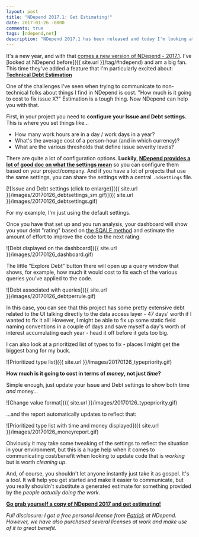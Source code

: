 ```yaml
---
layout: post
title: "NDepend 2017.1: Get Estimating!"
date: 2017-01-26 -0800
comments: true
tags: [ndepend,net]
description: "NDepend 2017.1 has been released and today I'm looking at my favorite new feature - technical debt estimation!"
---
```


It's a new year, and with that [comes a new version of NDepend - 2017.1](http://www.ndepend.com/ndepend-v2017). I've [looked at NDepend before]({{ site.url }}/tag/#ndepend) and am a big fan. This time they've added a feature that I'm particularly excited about: [**Technical Debt Estimation**](http://www.ndepend.com/ndepend-v2017#Debt)

One of the challenges I've seen when trying to communicate to non-technical folks about things I find in NDepend is cost. "How much is it going to cost to fix issue X?" Estimation is a tough thing. Now NDepend can help you with that.

First, in your project you need to **configure your Issue and Debt settings.** This is where you set things like...

- How many work hours are in a day / work days in a year?
- What's the average cost of a person-hour (and in which currency)?
- What are the various thresholds that define issue severity levels?

There are quite a lot of configuration options. **Luckily, [NDepend provides a lot of good doc on what the settings mean](http://www.ndepend.com/docs/technical-debt)** so you can configure them based on your project/company. And if you have a lot of projects that use the same settings, you can share the settings with a central `.ndsettings` file.

[![Issue and Debt settings (click to enlarge)]({{ site.url }}/images/20170126_debtsettings_sm.gif)]({{ site.url }}/images/20170126_debtsettings.gif)

For my example, I'm just using the default settings.

Once you have that set up and you run analysis, your dashboard will show you your debt "rating" based on [the SQALE method](http://www.sqale.org/) and estimate the amount of effort to improve the code to the next rating.

![Debt displayed on the dashboard]({{ site.url }}/images/20170126_dashboard.gif)

The little "Explore Debt" button there will open up a query window that shows, for example, how much it would cost to fix each of the various queries you've applied to the code.

![Debt associated with queries]({{ site.url }}/images/20170126_debtperrule.gif)

In this case, you can see that this project has some pretty extensive debt related to the UI talking directly to the data access layer - 47 days' worth if I wanted to fix it all! However, I might be able to fix up some static field naming conventions in a couple of days and save myself a day's worth of interest accumulating each year - head it off before it gets too big.

I can also look at a prioritized list of types to fix - places I might get the biggest bang for my buck.

![Prioritized type list]({{ site.url }}/images/20170126_typepriority.gif)

**How much is it going to cost in terms of _money_, not just _time_?**

Simple enough, just update your Issue and Debt settings to show both time _and_ money...

![Change value format]({{ site.url }}/images/20170126_typepriority.gif)

...and the report automatically updates to reflect that:

![Prioritized type list with time and money displayed]({{ site.url }}/images/20170126_moneyreport.gif)

Obviously it may take some tweaking of the settings to reflect the situation in your environment, but this is a huge help when it comes to communicating cost/benefit when looking to update code that is _working_ but is worth _cleaning up_.

And, of course, you shouldn't let anyone instantly just take it as gospel. It's a _tool_. It will help you get started and make it easier to communicate, but you really shouldn't substitute a generated estimate for something provided by the _people actually doing the work_.

[**Go grab yourself a copy of NDepend 2017 and get estimating!**](http://www.ndepend.com/purchase)

*Full disclosure: I got a free personal license
from [Patrick](https://blog.ndepend.com/author/psmacchia/) at NDepend.
However, we have also purchased several licenses at work and make use of
it to great benefit.*
